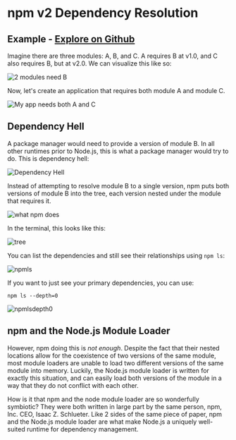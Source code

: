 <!--
title: 02 - npm v2
featured: true
-->

# npm v2 Dependency Resolution

## Example - <a class="button" href="https://github.com/ashleygwilliams/npm-sandbox/tree/master/npm2/example1">Explore on Github</a>

Imagine there are three modules: A, B, and C. A requires
B at v1.0, and C also requires B, but at v2.0. We can
visualize this like so:

![2 modules need B](/images/how-npm-works/deps1.png)

Now, let's create an application that requires both module
A and module C.

![My app needs both A and C](/images/how-npm-works/deps2.png)

## Dependency Hell

A package manager would need to provide a version of
module B. In all other runtimes prior to Node.js, this is
what a package manager would try to do. This is dependency hell:

![Dependency Hell](/images/how-npm-works/deps3.png)

Instead of attempting to resolve module B to a single version,
npm puts both versions of module B into the tree, each version
nested under the module that requires it.

![what npm does](/images/how-npm-works/deps4.png)


In the terminal, this looks like this:

![tree](/images/how-npm-works/tree.png)

You can list the dependencies and still see their relationships using
`npm ls`:

![npmls](/images/how-npm-works/npmls.png)

If you want to just see your primary dependencies, you can use:

```
npm ls --depth=0
```

![npmlsdepth0](/images/how-npm-works/npmlsdepth0.png)

## npm and the Node.js Module Loader

However, npm doing this is *not enough*. Despite the fact that
their nested locations allow for the coexistence of two versions
of the same module, most module loaders are unable to load two
different versions of the same module into memory. Luckily, the
Node.js module loader is written for exactly this situation, and
can easily load both versions of the module in a way that they do
not conflict with each other.

How is it that npm and the node module loader are so wonderfully 
symbiotic? They were both written in large part by the same person,
npm, Inc. CEO, Isaac Z. Schlueter. Like 2 sides of the same piece of 
paper, npm and the Node.js module loader are what make Node.js
a uniquely well-suited runtime for dependency management.

